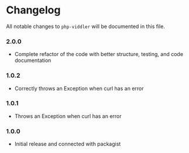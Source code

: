# Changelog

All notable changes to `php-viddler` will be documented in this file.

### 2.0.0
- Complete refactor of the code with better structure, testing, and code documentation

### 1.0.2
- Correctly throws an Exception when curl has an error

### 1.0.1
- Throws an Exception when curl has an error

### 1.0.0
- Initial release and connected with packagist
